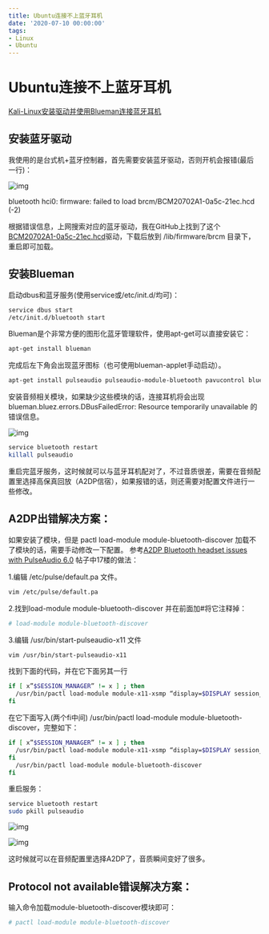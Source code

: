 ```yaml
---
title: Ubuntu连接不上蓝牙耳机
date: '2020-07-10 00:00:00'
tags:
- Linux
- Ubuntu
---
```

# Ubuntu连接不上蓝牙耳机

[Kali-Linux安装驱动并使用Blueman连接蓝牙耳机](https://www.cnblogs.com/bobdylan/p/6933784.html)

## 安装蓝牙驱动

我使用的是台式机+蓝牙控制器，首先需要安装蓝牙驱动，否则开机会报错(最后一行)：

![img](https://images2015.cnblogs.com/blog/866825/201706/866825-20170602155643008-1958706418.jpg)

bluetooth hci0: firmware: failed to load brcm/BCM20702A1-0a5c-21ec.hcd (-2)

根据错误信息，上网搜索对应的蓝牙驱动，我在GitHub上找到了这个[BCM20702A1-0a5c-21ec.hcd](https://github.com/winterheart/broadcom-bt-firmware/blob/master/brcm/BCM20702A1-0a5c-21ec.hcd)驱动，下载后放到 /lib/firmware/brcm 目录下，重启即可加载。

## 安装Blueman

启动dbus和蓝牙服务(使用service或/etc/init.d/均可)：

```bash
service dbus start
/etc/init.d/bluetooth start
```

Blueman是个非常方便的图形化蓝牙管理软件，使用apt-get可以直接安装它：

```bash
apt-get install blueman
```

完成后左下角会出现蓝牙图标（也可使用blueman-applet手动启动）。

```bash
apt-get install pulseaudio pulseaudio-module-bluetooth pavucontrol bluez-firmware
```

安装音频相关模块，如果缺少这些模块的话，连接耳机将会出现
blueman.bluez.errors.DBusFailedError: Resource temporarily unavailable 的错误信息。

![img](https://images2015.cnblogs.com/blog/866825/201706/866825-20170602155720493-1374962365.png)

```bash
service bluetooth restart
killall pulseaudio
```

重启完蓝牙服务，这时候就可以与蓝牙耳机配对了，不过音质很差，需要在音频配置里选择高保真回放（A2DP信宿），如果报错的话，则还需要对配置文件进行一些修改。

## A2DP出错解决方案：

如果安装了模块，但是 pactl load-module module-bluetooth-discover 加载不了模块的话，需要手动修改一下配置。
参考[A2DP Bluetooth headset issues with PulseAudio 6.0](https://bbs.archlinux.org/viewtopic.php?id=194006)
帖子中17楼的做法：

1.编辑 /etc/pulse/default.pa 文件。

```bash
vim /etc/pulse/default.pa
```

2.找到load-module module-bluetooth-discover 并在前面加#将它注释掉：

```bash
# load-module module-bluetooth-discover
```

3.编辑 /usr/bin/start-pulseaudio-x11 文件

```bash
vim /usr/bin/start-pulseaudio-x11
```

找到下面的代码，并在它下面另其一行

```bash
if [ x”$SESSION_MANAGER” != x ] ; then
  /usr/bin/pactl load-module module-x11-xsmp “display=$DISPLAY session_manager=$SESSION_MANAGER” > /dev/null
fi
```

在它下面写入(两个fi中间) /usr/bin/pactl load-module module-bluetooth-discover，完整如下：

```bash
if [ x”$SESSION_MANAGER” != x ] ; then
  /usr/bin/pactl load-module module-x11-xsmp “display=$DISPLAY session_manager=$SESSION_MANAGER” > /dev/null
fi
  /usr/bin/pactl load-module module-bluetooth-discover
fi
```

重启服务：

```bash
service bluetooth restart
sudo pkill pulseaudio
```

![img](https://images2015.cnblogs.com/blog/866825/201706/866825-20170602160013211-54447082.png)

![img](https://images2015.cnblogs.com/blog/866825/201706/866825-20170602160031868-239402414.png)

这时候就可以在音频配置里选择A2DP了，音质瞬间变好了很多。

## Protocol not available错误解决方案：

输入命令加载module-bluetooth-discover模块即可：

```bash
# pactl load-module module-bluetooth-discover
```

